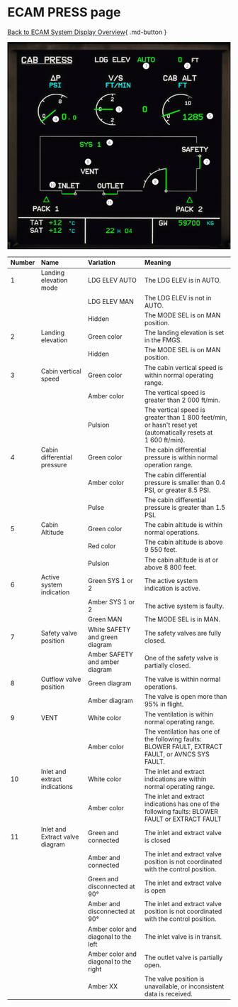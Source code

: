 ﻿# ECAM PRESS page

[Back to ECAM System Display Overview](index.md){ .md-button }

![ECAM PRESS page](../../../assets/a32nx-briefing/ecam/press.png "ECAM PRESS page")


| Number | Name                            | Variation                             | Meaning                                                                                                        |
|:-------|:--------------------------------|:--------------------------------------|:---------------------------------------------------------------------------------------------------------------|
| 1      | Landing elevation mode          | LDG ELEV AUTO                         | The LDG ELEV is in AUTO.                                                                                       |
|        |                                 | LDG ELEV MAN                          | The LDG ELEV is not in AUTO.                                                                                   |
|        |                                 | Hidden                                | The MODE SEL is on MAN position.                                                                               |
| 2      | Landing elevation               | Green color                           | The landing elevation is set in the FMGS.                                                                      |
|        |                                 | Hidden                                | The MODE SEL is on MAN position.                                                                               |
| 3      | Cabin vertical speed            | Green color                           | The cabin vertical speed is within normal operating range.                                                     |
|        |                                 | Amber color                           | The vertical speed is greater than 2 000 ft/min.                                                               |
|        |                                 | Pulsion                               | The vertical speed is greater than 1 800 feet/min, or hasn't reset yet (automatically resets at 1 600 ft/min). |
| 4      | Cabin differential pressure     | Green color                           | The cabin differential pressure is within normal operation range.                                              |
|        |                                 | Amber color                           | The cabin differential pressure is smaller than 0.4 PSI, or greater 8.5 PSI.                                   |
|        |                                 | Pulse                                 | The cabin differential pressure is greater than 1.5 PSI.                                                       |
| 5      | Cabin Altitude                  | Green color                           | The cabin altitude is within normal operations.                                                                |
|        |                                 | Red color                             | The cabin altitude is above 9 550 feet.                                                                        |
|        |                                 | Pulsion                               | The cabin altitude is at or above 8 800 feet.                                                                  |
| 6      | Active system indication        | Green SYS 1 or 2                      | The active system indication is active.                                                                        |
|        |                                 | Amber SYS 1 or 2                      | The active system is faulty.                                                                                   |
|        |                                 | Green MAN                             | The MODE SEL is in MAN.                                                                                        |
| 7      | Safety valve position           | White SAFETY and green diagram        | The safety valves are fully closed.                                                                            |
|        |                                 | Amber SAFETY and amber diagram        | One of the safety valve is partially closed.                                                                   |
| 8      | Outflow valve position          | Green diagram                         | The valve is within normal operations.                                                                         |
|        |                                 | Amber diagram                         | The valve is open more than 95% in flight.                                                                     |
| 9      | VENT                            | White color                           | The ventilation is within normal operating range.                                                              |
|        |                                 | Amber color                           | The ventilation has one of the following faults: BLOWER FAULT, EXTRACT FAULT, or AVNCS SYS FAULT.              |
| 10     | Inlet and extract indications   | White color                           | The inlet and extract indications are within normal operating range.                                           |
|        |                                 | Amber color                           | The inlet and extract indications has one of the following faults: BLOWER FAULT or EXTRACT FAULT               |
| 11     | Inlet and Extract valve diagram | Green and connected                   | The inlet and extract valve is closed                                                                          |
|        |                                 | Amber and connected                   | The inlet and extract valve position is not coordinated with the control position.                             |
|        |                                 | Green and disconnected at 90°         | The inlet and extract valve is open                                                                            |
|        |                                 | Amber and disconnected at 90°         | The inlet and extract valve position is not coordinated with the control position.                             |
|        |                                 | Amber color and diagonal to the left  | The inlet valve is in transit.                                                                                 |
|        |                                 | Amber color and diagonal to the right | The outlet valve is partially open.                                                                            |
|        |                                 | Amber XX                              | The valve position is unavailable, or inconsistent data is received.                                           |

